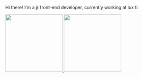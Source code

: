 
Hi there!
I'm a jr front-end developer, currently working at lux ti


 <div>
  <a href="https://github.com/soledademaria">
  <img height="180em" src="https://github-readme-stats.vercel.app/api?username=soledademaria&show_icons=true&theme=dark&include_all_commits=true&count_private=true"/>
  <img height="180em" src="https://github-readme-stats.vercel.app/api/top-langs/?username=soledademaria&layout=compact&langs_count=7&theme=dracula"/>
</div>


